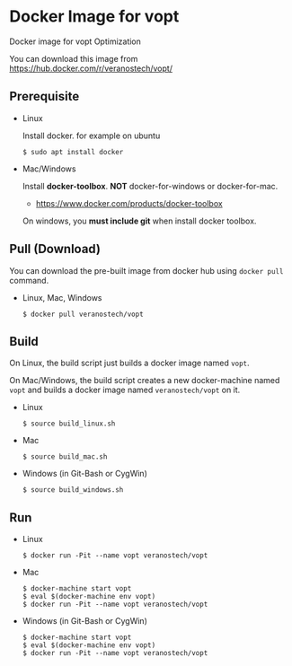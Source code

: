 Docker Image for vopt
=====================

Docker image for vopt Optimization

You can download this image from https://hub.docker.com/r/veranostech/vopt/


Prerequisite
------------

* Linux

  Install docker. for example on ubuntu
  
  ```
  $ sudo apt install docker
  ```
  
* Mac/Windows

  Install **docker-toolbox**. 
  **NOT** docker-for-windows or docker-for-mac.
  
  * https://www.docker.com/products/docker-toolbox
  
  On windows, you **must include git** when install docker toolbox.


Pull (Download)
---------------

You can download the pre-built image from docker hub using `docker pull` command.

* Linux, Mac, Windows
	```
	$ docker pull veranostech/vopt
	```


Build
-----

On Linux, the build script just builds a docker image named `vopt`.

On Mac/Windows, the build script creates a new docker-machine named `vopt` 
and builds a docker image named `veranostech/vopt` on it.

* Linux
	```
	$ source build_linux.sh
	```
	
* Mac
	```
	$ source build_mac.sh
	```

* Windows (in Git-Bash or CygWin)
	```
	$ source build_windows.sh
	```
	

Run
---

* Linux
	```
	$ docker run -Pit --name vopt veranostech/vopt
	```
	
* Mac
	```
	$ docker-machine start vopt
	$ eval $(docker-machine env vopt)
	$ docker run -Pit --name vopt veranostech/vopt
	```

* Windows (in Git-Bash or CygWin)
	```
	$ docker-machine start vopt
	$ eval $(docker-machine env vopt)
	$ docker run -Pit --name vopt veranostech/vopt
	```
